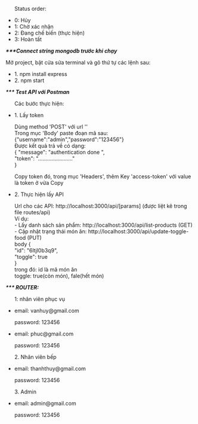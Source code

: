 <ul>
  <p>Status order:</p>
  <li>0: Hủy</li>
  <li>1: Chờ xác nhận</li>
  <li>2: Đang chế biến (thực hiện)</li>
  <li>3: Hoàn tất</li>
</ul>


<i style="font-weight: bold;">***Connect string mongodb trước khi chạy</i>
<p>Mở project, bật cửa sửa terminal và gõ thứ tự các lệnh sau:</p>
<ul>
  <li>1. npm install express</li>
  <li>2. npm start</li>
</ul>

<i style="font-weight: bold;">*** Test API với Postman</i>
<ul>Các bước thực hiện:
  <li>
    <p>1. Lấy token</p>
    <p>Dùng method 'POST' với url '' <br>
      Trong mục 'Body' paste đoạn mã sau: {"username":"admin","password":"123456"} <br>
      Được kết quả trả về có dạng: <br>
      {
      "message": "authentication done ",<br>
      "token": "......................."<br>
      }
    </p>
    <p>Copy token đó, trong mục 'Headers', thêm Key 'access-token' với value là token ở vừa Copy</p>
  </li>
  <li>
    <p>2. Thực hiện lấy API</p>
    <p>Url cho các API: http://localhost:3000/api/[params] (được liệt kê trong file routes/api)<br>
      Ví dụ:<br>
      - Lấy danh sách sản phẩm: http://localhost:3000/api/list-products (GET)<br>
      - Cập nhật trạng thái món ăn: http://localhost:3000/api/update-toggle-food (PUT)<br>
      body {<br>
      "id": "6ltjl0b3q9",<br>
      "toggle": true<br>
      }<br>
      trong đó: id là mã món ăn<br>
      toggle: true(còn món), fale(hết món)</p>
  </li>
</ul>

<i style="font-weight: bold;">*** ROUTER:</i>
<ul>
  <p>1: nhân viên phục vụ</p>
  <li>
    <p>email: vanhuy@gmail.com</p>
    <p>password: 123456</p>
  </li>
  <li>
    <p>email: phuc@gmail.com</p>
    <p>password: 123456</p>
  </li>
</ul>
<ul>
  <p>2. Nhân viên bếp</p>
  <li>
    <p>email: thanhthuy@gmail.com</p>
    <p>password: 123456</p>
  </li>
</ul>
<ul>
  <p>3. Admin</p>
  <li>
    <p>email: admin@gmail.com</p>
    <p>password: 123456</p>
  </li>
</ul>